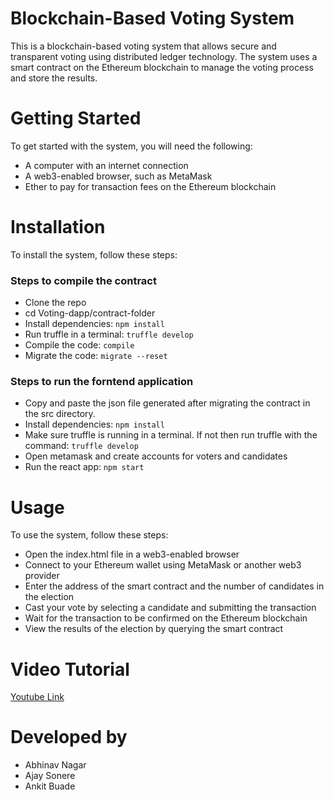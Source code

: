 
# Blockchain-Based Voting System

This is a blockchain-based voting system that allows secure and transparent voting using distributed ledger technology. The system uses a smart contract on the Ethereum blockchain to manage the voting process and store the results.

# Getting Started

To get started with the system, you will need the following:

* A computer with an internet connection
* A web3-enabled browser, such as MetaMask
* Ether to pay for transaction fees on the Ethereum blockchain

# Installation

To install the system, follow these steps:

### Steps to compile the contract
* Clone the repo
* cd Voting-dapp/contract-folder
* Install dependencies: `npm install`
* Run truffle in a terminal: `truffle develop`
* Compile the code: `compile`
* Migrate the code: `migrate --reset`

### Steps to run the forntend application
* Copy and paste the json file generated after migrating the contract in the src directory.
* Install dependencies: `npm install`
* Make sure truffle is running in a terminal. If not then run truffle with the command: `truffle develop`
* Open metamask and create accounts for voters and candidates
* Run the react app: `npm start`

# Usage
To use the system, follow these steps:

* Open the index.html file in a web3-enabled browser
* Connect to your Ethereum wallet using MetaMask or another web3 provider
* Enter the address of the smart contract and the number of candidates in the election
* Cast your vote by selecting a candidate and submitting the transaction
* Wait for the transaction to be confirmed on the Ethereum blockchain
*  View the results of the election by querying the smart contract

# Video Tutorial

[Youtube Link](https://www.youtube.com/watch?v=p0WN_JsCbsQ)
# Developed by

* Abhinav Nagar
* Ajay Sonere
* Ankit Buade

